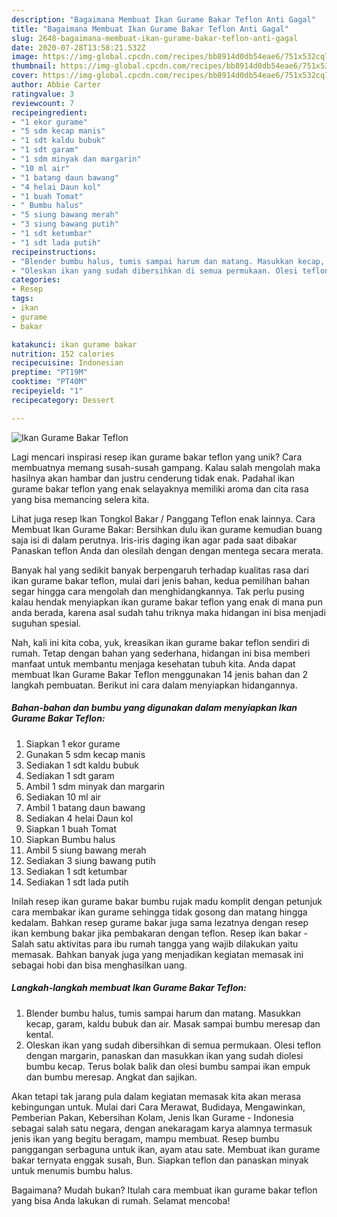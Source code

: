```yaml
---
description: "Bagaimana Membuat Ikan Gurame Bakar Teflon Anti Gagal"
title: "Bagaimana Membuat Ikan Gurame Bakar Teflon Anti Gagal"
slug: 2648-bagaimana-membuat-ikan-gurame-bakar-teflon-anti-gagal
date: 2020-07-28T13:58:21.532Z
image: https://img-global.cpcdn.com/recipes/bb8914d0db54eae6/751x532cq70/ikan-gurame-bakar-teflon-foto-resep-utama.jpg
thumbnail: https://img-global.cpcdn.com/recipes/bb8914d0db54eae6/751x532cq70/ikan-gurame-bakar-teflon-foto-resep-utama.jpg
cover: https://img-global.cpcdn.com/recipes/bb8914d0db54eae6/751x532cq70/ikan-gurame-bakar-teflon-foto-resep-utama.jpg
author: Abbie Carter
ratingvalue: 3
reviewcount: 7
recipeingredient:
- "1 ekor gurame"
- "5 sdm kecap manis"
- "1 sdt kaldu bubuk"
- "1 sdt garam"
- "1 sdm minyak dan margarin"
- "10 ml air"
- "1 batang daun bawang"
- "4 helai Daun kol"
- "1 buah Tomat"
- " Bumbu halus"
- "5 siung bawang merah"
- "3 siung bawang putih"
- "1 sdt ketumbar"
- "1 sdt lada putih"
recipeinstructions:
- "Blender bumbu halus, tumis sampai harum dan matang. Masukkan kecap, garam, kaldu bubuk dan air. Masak sampai bumbu meresap dan kental."
- "Oleskan ikan yang sudah dibersihkan di semua permukaan. Olesi teflon dengan margarin, panaskan dan masukkan ikan yang sudah diolesi bumbu kecap. Terus bolak balik dan olesi bumbu sampai ikan empuk dan bumbu meresap. Angkat dan sajikan."
categories:
- Resep
tags:
- ikan
- gurame
- bakar

katakunci: ikan gurame bakar 
nutrition: 152 calories
recipecuisine: Indonesian
preptime: "PT19M"
cooktime: "PT40M"
recipeyield: "1"
recipecategory: Dessert

---
```



![Ikan Gurame Bakar Teflon](https://img-global.cpcdn.com/recipes/bb8914d0db54eae6/751x532cq70/ikan-gurame-bakar-teflon-foto-resep-utama.jpg)

Lagi mencari inspirasi resep ikan gurame bakar teflon yang unik? Cara membuatnya memang susah-susah gampang. Kalau salah mengolah maka hasilnya akan hambar dan justru cenderung tidak enak. Padahal ikan gurame bakar teflon yang enak selayaknya memiliki aroma dan cita rasa yang bisa memancing selera kita.

Lihat juga resep Ikan Tongkol Bakar / Panggang Teflon enak lainnya. Cara Membuat Ikan Gurame Bakar: Bersihkan dulu ikan gurame kemudian buang saja isi di dalam perutnya. Iris-iris daging ikan agar pada saat dibakar Panaskan teflon Anda dan olesilah dengan dengan mentega secara merata.

Banyak hal yang sedikit banyak berpengaruh terhadap kualitas rasa dari ikan gurame bakar teflon, mulai dari jenis bahan, kedua pemilihan bahan segar hingga cara mengolah dan menghidangkannya. Tak perlu pusing kalau hendak menyiapkan ikan gurame bakar teflon yang enak di mana pun anda berada, karena asal sudah tahu triknya maka hidangan ini bisa menjadi suguhan spesial.


Nah, kali ini kita coba, yuk, kreasikan ikan gurame bakar teflon sendiri di rumah. Tetap dengan bahan yang sederhana, hidangan ini bisa memberi manfaat untuk membantu menjaga kesehatan tubuh kita. Anda dapat membuat Ikan Gurame Bakar Teflon menggunakan 14 jenis bahan dan 2 langkah pembuatan. Berikut ini cara dalam menyiapkan hidangannya.

<!--inarticleads1-->

##### Bahan-bahan dan bumbu yang digunakan dalam menyiapkan Ikan Gurame Bakar Teflon:

1. Siapkan 1 ekor gurame
1. Gunakan 5 sdm kecap manis
1. Sediakan 1 sdt kaldu bubuk
1. Sediakan 1 sdt garam
1. Ambil 1 sdm minyak dan margarin
1. Sediakan 10 ml air
1. Ambil 1 batang daun bawang
1. Sediakan 4 helai Daun kol
1. Siapkan 1 buah Tomat
1. Siapkan  Bumbu halus
1. Ambil 5 siung bawang merah
1. Sediakan 3 siung bawang putih
1. Sediakan 1 sdt ketumbar
1. Sediakan 1 sdt lada putih


Inilah resep ikan gurame bakar bumbu rujak madu komplit dengan petunjuk cara membakar ikan gurame sehingga tidak gosong dan matang hingga kedalam. Bahkan resep gurame bakar juga sama lezatnya dengan resep ikan kembung bakar jika pembakaran dengan teflon. Resep ikan bakar - Salah satu aktivitas para ibu rumah tangga yang wajib dilakukan yaitu memasak. Bahkan banyak juga yang menjadikan kegiatan memasak ini sebagai hobi dan bisa menghasilkan uang. 

<!--inarticleads2-->

##### Langkah-langkah membuat Ikan Gurame Bakar Teflon:

1. Blender bumbu halus, tumis sampai harum dan matang. Masukkan kecap, garam, kaldu bubuk dan air. Masak sampai bumbu meresap dan kental.
1. Oleskan ikan yang sudah dibersihkan di semua permukaan. Olesi teflon dengan margarin, panaskan dan masukkan ikan yang sudah diolesi bumbu kecap. Terus bolak balik dan olesi bumbu sampai ikan empuk dan bumbu meresap. Angkat dan sajikan.


Akan tetapi tak jarang pula dalam kegiatan memasak kita akan merasa kebingungan untuk. Mulai dari Cara Merawat, Budidaya, Mengawinkan, Pemberian Pakan, Kebersihan Kolam, Jenis Ikan Gurame - Indonesia sebagai salah satu negara, dengan anekaragam karya alamnya termasuk jenis ikan yang begitu beragam, mampu membuat. Resep bumbu panggangan serbaguna untuk ikan, ayam atau sate. Membuat ikan gurame bakar ternyata enggak susah, Bun. Siapkan teflon dan panaskan minyak untuk menumis bumbu halus. 

Bagaimana? Mudah bukan? Itulah cara membuat ikan gurame bakar teflon yang bisa Anda lakukan di rumah. Selamat mencoba!
